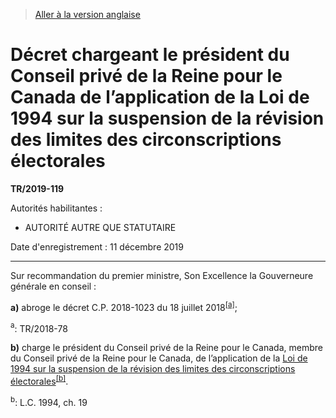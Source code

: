 > [Aller à la version anglaise](/en/Regulations/Statutory%20Instruments/2019/119.md)

# Décret chargeant le président du Conseil privé de la Reine pour le Canada de l’application de la Loi de 1994 sur la suspension de la révision des limites des circonscriptions électorales

**TR/2019-119**

Autorités habilitantes : 
- AUTORITÉ AUTRE QUE STATUTAIRE

Date d'enregistrement : 11 décembre 2019

----------

Sur recommandation du premier ministre, Son Excellence la Gouverneure générale en conseil :

**a)** abroge le décret C.P. 2018-1023 du 18 juillet 2018<sup><a href='#nbp_81000-3-1904_hq_24744'>[a]</a></sup>;

<a name='nbp_81000-3-1904_hq_24744'><sup>a</sup></a>: TR/2018-78<br />



**b)** charge le président du Conseil privé de la Reine pour le Canada, membre du Conseil privé de la Reine pour le Canada, de l’application de la [Loi de 1994 sur la suspension de la révision des limites des circonscriptions électorales](/fr/Lois/Lois%20du%20Canada/1994/ch.%2019.md)<sup><a href='#nbp_81000-3-1909_hq_24750'>[b]</a></sup>.

<a name='nbp_81000-3-1909_hq_24750'><sup>b</sup></a>: L.C. 1994, ch. 19<br />




